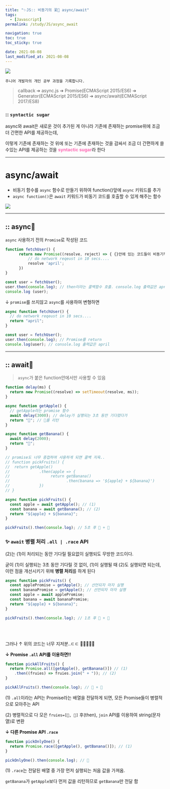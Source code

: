 ```yaml
---
title: "✨JS:: 비동기의 꽃🌹 async/await"
tags:
  - [Javascript]
permalink: /study/JS/async_await

navigation: true
toc: true
toc_sticky: true

date: 2021-08-08
last_modified_at: 2021-08-08
---
```


![](https://images.velog.io/images/april_5/post/6003b913-6932-4ee8-ab54-d9e1e98972ec/async%20await.png)

`주니어 개발자의 개인 공부 과정을 기록합니다.`

> callback ➔ async.js ➔ Promise(ECMAScript 2015/ES6) ➔ Generator(ECMAScript 2015/ES6) ➔ async/await(ECMAScript 2017/ES8)

### :: `syntactic sugar`

async와 await은 새로운 것이 추가된 게 아니라 기존에 존재하는 promise위에 조금 더 간편한 API를 제공하는데,

이렇게 기존에 존재하는 것 위에 또는 기존에 존재하는 것을 감싸서 조금 더 간편하게 쓸수있는 API를 제공하는 것을 <span style="color:hotpink">**syntactic sugar**</span>라 한다

---

# async/await

- 비동기 함수를 `async` 함수로 만들기 위하여 function()앞에 `async` 키워드를 추가
- `async function()`은 `await` 키워드가 비동기 코드를 호출할 수 있게 해주는 함수

![](https://images.velog.io/images/april_5/post/ee8a8ffe-78de-4b79-aafd-3ef98fb85d61/image.png)

---

## :: async🌹

`async` 사용하기 전의 `Promise`로 작성된 코드

```jsx
function fetchUser() {
      return new Promise((resolve, reject) => { {}안에 있는 코드들이 비동기적으로 실행
          // do network reqeust in 10 secs....
          resolve 'april';
      })
}

const user = fetchUser();
user.then(console.log); // then이라는 콜백함수 호출. console.log 출력값은 april
console.log (user);
```

↓ `promise`를 쓰지않고 `async`를 사용하여 변형하면

```jsx
async function fetchUser() {
  // do network reqeust in 10 secs....
  return "april";
}

const user = fetchUser();
user.then(console.log); // Promise를 return
console.log(user); // console.log 출력값은 april
```

---

## :: await🌷

> `async`가 붙은 function안에서만 사용할 수 있음

```jsx
function delay(ms) {
  return new Promise((resolve) => setTimeout(resolve, ms));
}

async function getApple() {
  // getApple라는 promise 함수
  await delay(3000); // delay가 실행되는 3초 동안 기다렸다가
  return "🍎"; // 🍎를 리턴
}

async function getBanana() {
  await delay(2000);
  return "🍌";
}

// promise도 너무 중첩하여 사용하게 되면 콜백 지옥..
// function pickFruits() {
//	return getApple()
//     	       .then(apple => {
//                  return getBanana()
//                         .then(banana => '${apple} + ${banana}')
//             })
// }

async function pickFruits() {
  const apple = await getApple(); // (1)
  const banana = await getBanana(); // (2)
  return "${apple} + ${banana}";
}

pickFruits().then(console.log); // 5초 후 🍎 + 🍌
```

### ✨ `await` 병렬 처리 `.all | .race` API

(2)는 (1)이 처리되는 동안 기다릴 필요없이 실행되도 무방한 코드이다.

굳이 (1)이 실행되는 3초 동안 기다릴 것 없이, (1)이 실행될 때 (2)도 실행되면 되는데, 이런 점을 개선시키기 위해 **병렬 처리**를 하게 된다

```jsx
async function pickFruits() {
  const applePromise = getApple(); // 선언되자 마자 실행
  const bananaPromise = getApple(); // 선언되자 마자 실행
  const apple = await applePromise;
  const banana = await bananaPromise;
  return "${apple} + ${banana}";
}

pickFruits().then(console.log); // 1초 후 🍎 + 🍌
```

<br />
<br />

그러나 ↑ 위의 코드는 너무 지저분..ㄷㄷ 🥲🥲🥲🥲🥲

**↓ Promise `.all` API를 이용하면!!**

```jsx
function pickAllFruits() {
  return Promise.all([getApple(), getBanana()]) // (1)
    .then((fruies) => fruies.join(" + ")); // (2)
}

pickAllFruits().then(console.log); // 🍎 + 🍌
```

(1) `.all`이라는 API는 Promise라는 배열을 전달하게 되면, 모든 Promise들이 병렬적으로 모아주는 API

(2) 병렬적으로 다 모은 `fruies=[🍎, 🍌]` 후(then), `join` API를 이용하여 string(문자열)로 변환

**↓ 다른 Promise API `.race`**

```jsx
function pickOnlyOne() {
  return Promise.race([getApple(), getBanana()]); // (1)
}

pickOnlyOne().then(console.log); // 🍌
```

(1) `.race`는 전달된 배열 중 가장 먼저 실행되는 처음 값을 가져옴.

`getBanana`가 `getApple`보다 먼저 값을 리턴하므로 `getBanana`만 전달 함
